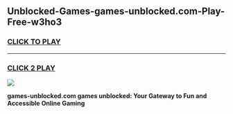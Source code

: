 
## Unblocked-Games-games-unblocked.com-Play-Free-w3ho3
<h3>
<a href="https://premium76.site?title=games-unblocked.com&ref=18A1">CLICK TO PLAY</a></h3>
<hr>

<h3>
<a href="https://premium76.site?title=games-unblocked.com&ref=18A1">CLICK 2 PLAY</a>
  
</h3>

<a href="https://premium76.site?title=games-unblocked.com&ref=18A1"><img src="https://clearcache.store/games.png"></a>


**games-unblocked.com games unblocked: Your Gateway to Fun and Accessible Online Gaming**
